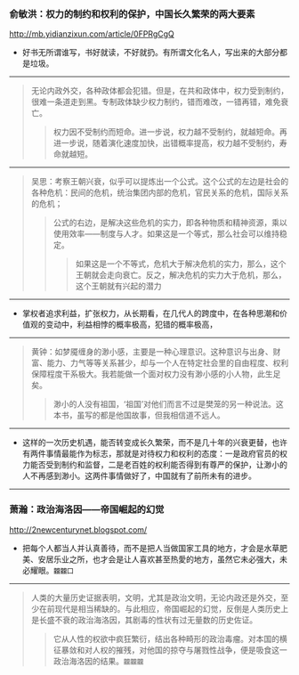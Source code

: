 ### 俞敏洪：权力的制约和权利的保护，中国长久繁荣的两大要素
http://mb.yidianzixun.com/article/0FPRgCgQ
- 好书无所谓谁写，书好就读，不好就扔。有所谓文化名人，写出来的大部分都是垃圾。
---
>无论内政外交，各种政体都会犯错。但是，在共和政体中，权力受到制约，很难一条道走到黑。专制政体缺少权力制约，错而难改，一错再错，难免衰亡。
>>权力因不受制约而短命。进一步说，权力越不受制约，就越短命。再进一步说，随着演化速度加快，出错概率提高，权力越不受制约，寿命就越短。
---
>吴思：考察王朝兴衰，似乎可以提炼出一个公式。这个公式的左边是社会的各种危机：民间的危机，统治集团内部的危机，官民关系的危机，国际关系的危机；
>>公式的右边，是解决这些危机的实力，即各种物质和精神资源，乘以使用效率——制度与人才。如果这是一个等式，那么社会可以维持稳定。
>>>如果这是一个不等式，危机大于解决危机的实力，那么，这个王朝就会走向衰亡。反之，解决危机的实力大于危机，那么，这个王朝就有兴起的潜力
---
- 掌权者追求利益，扩张权力，从长期看，在几代人的跨度中，在各种思潮和价值观的变动中，利益相悖的概率极高，犯错的概率极高，
---
>黄钟：如梦魇缠身的渺小感，主要是一种心理意识。这种意识与出身、财富、能力、力气等等关系甚少，却与一个人在特定社会里的自由程度、权利保障程度干系极大。我若能做一个面对权力没有渺小感的小人物，此生足矣。
>>渺小的人没有祖国，‘祖国’对他们而言不过是樊笼的另一种说法。这本书，虽写的都是他国故事，但我相信道不远人。
---
- 这样的一次历史机遇，能否转变成长久繁荣，而不是几十年的兴衰更替，也许有两件事情最能作为标志，那就是对待权力和权利的态度：一是政府官员的权力能否受到制约和监督，二是老百姓的权利能否得到有尊严的保护，让渺小的人不再感到渺小。这两件事情做好了，中国就有了前所未有的进步。
---
### 萧瀚：政治海洛因——帝国崛起的幻觉
http://2newcenturynet.blogspot.com/
- 把每个人都当人并认真善待，而不是把人当做国家工具的地方，才会是水草肥美、安居乐业之所，也才会是让人喜欢甚至热愛的地方，虽然它未必强大，未必耀眼。`龖龖囗`
---
>人类的大量历史证据表明，文明，尤其是政治文明，无论内政还是外交，至少在前现代是相当稀缺的。与此相应，帝国崛起的幻觉，反倒是人类历史上是长盛不衰的政治海洛因，其剧毒的性状有过无量数的历史佐证。
>>它从人性的权欲中疯狂繁衍，结出各种畸形的政治毒瘤。对本国的横征暴敛和对人权的摧残，对他国的掠夺与屠戮性战争，便是吸食这一政治海洛因的结果。`龖龖龖`